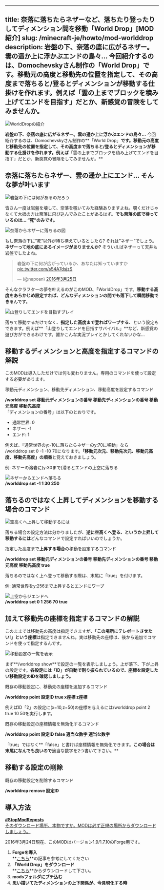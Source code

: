 
---
title: 奈落に落ちたらネザーなど、落ちたり登ったりしてディメンション間を移動「World Drop」[MOD紹介]
slug: /minecraft-je/howto/mod-worlddrop
description: 岩盤の下、奈落の底に広がるネザー。雲の遥か上に浮かぶエンドの島々… 今回紹介するのは、Domochevskyさん制作の「World Drop」です。移動元の高度と移動先の位置を指定して、その高度まで落ちると/登るとディメンションが移動する仕掛けを作れます。例えば「雲の上までブロックを積み上げてエンドを目指す」だとか、新感覚の冒険をしてみませんか。
---

![WorldDropの紹介](https://cdn-ak.f.st-hatena.com/images/fotolife/s/sasigume/20210208/20210208090900.png)

**岩盤の下、奈落の底に広がるネザー。雲の遥か上に浮かぶエンドの島々…** 今回紹介するのは、Domochevskyさん制作の**「World Drop」**です。移動元の高度と移動先の位置を指定して、その高度まで落ちると/登るとディメンションが移動する仕掛けを作れます。例えば**「雲の上までブロックを積み上げてエンドを目指す」だとか、新感覚の冒険をしてみませんか。**

## 奈落に落ちたらネザー、雲の遥か上にエンド… そんな夢が叶います

![岩盤の下には何があるのだろう](https://cdn-ak.f.st-hatena.com/images/fotolife/s/sasigume/20210208/20210208091718.png)

皆さん一度は岩盤を壊して、奈落を覗いてみた経験ありますよね。覗くだけじゃなくて大抵の方は奈落に飛び込んでみたことがあるはず。**でも奈落の底で待っているのは… “死”のみです。**

![奈落からネザーに落ちるの図](https://cdn-ak.f.st-hatena.com/images/fotolife/s/sasigume/20210208/20210208111031.png)

もし奈落の下に”死”以外が待ち構えているとしたら? それは”ネザー”でしょう。**ネザーって地の底にあるイメージがありませんか?** そういえばネザーって天井も岩盤でしたよね。

> 岩盤の下に何が広がっているか、あなたは知っていますか [pic.twitter.com/s54A7dsjzS](https://t.co/s54A7dsjzS)
> 
> — (@napoan) [2016年3月25日](https://twitter.com/napoan/status/713293817403691008)

そんなクラフターの夢を叶えるのがこのMOD、「WorldDrop」です。**移動する高度をあらかじめ設定すれば、どんなディメンションの間でも落下して瞬間移動できる**んです。

![山登りしてエンドを目指すプレイ](https://cdn-ak.f.st-hatena.com/images/fotolife/s/sasigume/20210208/20210208110601.png)

落ちて移動するだけでなく、**指定した高度まで登ればワープする**、という設定もできます。例えば**「山登りしてエンドを目指すサバイバル」**など、新感覚の遊び方ができるわけです。誰かこんな実況プレイとかしてくれないかな…

## 移動するディメンションと高度を指定するコマンドの解説

このMODは導入しただけでは何も変わりません。専用のコマンドを使って設定する必要があります。

移動元ディメンション、移動先ディメンション、移動高度を設定するコマンド

**/worlddrop set 移動元ディメンションの番号 移動先ディメンションの番号 移動元高度 移動先高度**  
「ディメンションの番号」は以下のとおりです。

*   通常世界: 0
*   ネザー: \-1
*   エンド: 1

例えば、「通常世界のy:-10に落ちたらネザーのy:70に移動」なら  
/worlddrop set 0 \-1 -10 70になります。**「移動元次元、移動先次元、移動元高度、移動先高度」の順番**と覚えておきましょう。

例: ネザーの溶岩に(y:30まで)潜るとエンドの上空に落ちる

![ネザーからエンドへ落ちる](https://cdn-ak.f.st-hatena.com/images/fotolife/s/sasigume/20210208/20210208122035.gif)  
**/worlddrop set -1 1 30 250**

## 落ちるのではなく上昇してディメンションを移動する場合のコマンド

![空高くへ上昇して移動するには](https://cdn-ak.f.st-hatena.com/images/fotolife/s/sasigume/20210208/20210208123441.png)

落ちる場合の設定方法は分かりましたが、**逆に空高くへ登る、というか上昇して移動するには**どんなコマンドで設定すればいいのでしょうか。

指定した高度まで**上昇する場合**の移動を設定するコマンド

**/worlddrop set 移動元ディメンションの番号 移動先ディメンションの番号 移動元高度 移動先高度 **true****

落ちるのではなく上へ登って移動する際は、末尾に「true」を付けます。

例: 通常世界をy:256まで上昇するとエンドにワープ

![上空からジエンドへ](https://cdn-ak.f.st-hatena.com/images/fotolife/s/sasigume/20210208/20210208104447.gif)  
**/worlddrop set 0 1 256 70 **true****

## 加えて移動先の座標を指定するコマンドの解説

このままでは移動先の高度は指定できますが、**「この場所にテレポートさせたい!」という座標**は指定できませんね。実は移動先の座標は、後から追加でコマンドを使って指定するんです。

![移動設定の一覧を表示](https://cdn-ak.f.st-hatena.com/images/fotolife/s/sasigume/20210208/20210208101032.png)

まず**/worlddrop show**で設定の一覧を表示しましょう。上が落下、下が上昇の設定です。**各設定には「ID」が自動で割り振られているので、座標を設定したい移動設定のIDを確認しましょう。**

既存の移動設定に、移動先の座標を追加するコマンド

**/worlddrop point 設定ID true x座標 z座標**

例えばID「2」の設定に(x=10,z=50)の座標を与えるには/worlddrop point 2 true 10 50を実行します。

既存の移動設定の座標情報を無効化するコマンド

**/worlddrop point 設定ID **false** 適当な数字 適当な数字**

「true」ではなく**「false」と書けば座標情報を無効化できます。**この場合は末尾になんでも良いので**適当な数字を2つ書いて下さい。**

## 移動する設定の削除

既存の移動設定を削除するコマンド

**/worlddrop remove 設定ID**

## 導入方法

[**#StopModReposts**  
そのダウンロード場所、本物ですか。MODは必ず正規の場所からダウンロードしましょう。](https://www.napoan.com/stop-mod-reposts/)

2016年3月24日現在、このMODはバージョン1.9/1.7.10のForge用です。

1.  **Forgeを導入**  
    **[こちら](/new-way-to-install-mod/#forge-inst)**の記事を参考にしてください
2.  **「World Drop」をダウンロード**  
    **[こちら](http://mods.curse.com/mc-mods/minecraft/226551-world-drop "「World Drop」のダウンロード")**からダウンロードして下さい。
3.  **modsフォルダにブチ込む** 
4.  **思い描いてたディメンションの上下関係が、今具現化する時**
